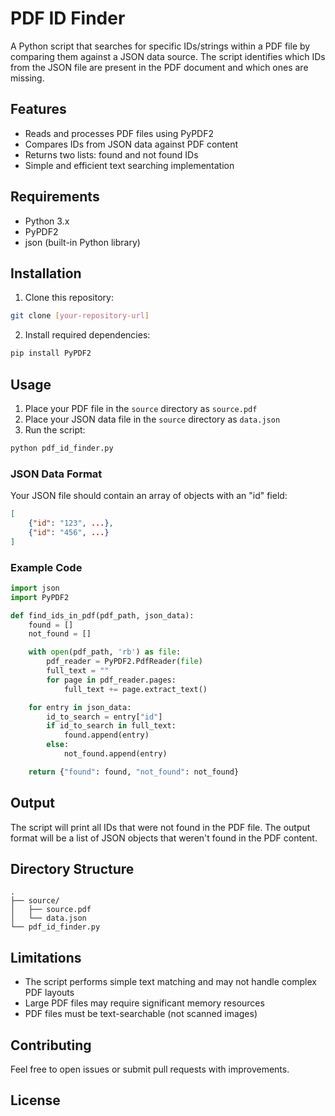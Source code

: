 # PDF ID Finder

A Python script that searches for specific IDs/strings within a PDF file by comparing them against a JSON data source. The script identifies which IDs from the JSON file are present in the PDF document and which ones are missing.

## Features

- Reads and processes PDF files using PyPDF2
- Compares IDs from JSON data against PDF content
- Returns two lists: found and not found IDs
- Simple and efficient text searching implementation

## Requirements

- Python 3.x
- PyPDF2
- json (built-in Python library)

## Installation

1. Clone this repository:
```bash
git clone [your-repository-url]
```

2. Install required dependencies:
```bash
pip install PyPDF2
```

## Usage

1. Place your PDF file in the `source` directory as `source.pdf`
2. Place your JSON data file in the `source` directory as `data.json`
3. Run the script:
```bash
python pdf_id_finder.py
```

### JSON Data Format

Your JSON file should contain an array of objects with an "id" field:

```json
[
    {"id": "123", ...},
    {"id": "456", ...}
]
```

### Example Code

```python
import json
import PyPDF2

def find_ids_in_pdf(pdf_path, json_data):
    found = []
    not_found = []

    with open(pdf_path, 'rb') as file:
        pdf_reader = PyPDF2.PdfReader(file)
        full_text = ""
        for page in pdf_reader.pages:
            full_text += page.extract_text()

    for entry in json_data:
        id_to_search = entry["id"]
        if id_to_search in full_text:
            found.append(entry)
        else:
            not_found.append(entry)

    return {"found": found, "not_found": not_found}
```

## Output

The script will print all IDs that were not found in the PDF file. The output format will be a list of JSON objects that weren't found in the PDF content.

## Directory Structure

```
.
├── source/
│   ├── source.pdf
│   └── data.json
└── pdf_id_finder.py
```

## Limitations

- The script performs simple text matching and may not handle complex PDF layouts
- Large PDF files may require significant memory resources
- PDF files must be text-searchable (not scanned images)

## Contributing

Feel free to open issues or submit pull requests with improvements.

## License
